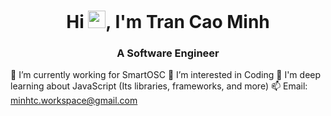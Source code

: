 <h1 align="center">Hi <img src="https://media.giphy.com/media/hvRJCLFzcasrR4ia7z/giphy.gif" width="28">, I'm Tran Cao Minh</h1>
<h3 align="center">A Software Engineer</h3>

🔭 I’m currently working for SmartOSC
👀 I’m interested in Coding
🌱 I'm deep learning about JavaScript (Its libraries, frameworks, and more)
📫 Email: minhtc.workspace@gmail.com

<!---
minhtc-se/minhtc-se is a ✨ special ✨ repository because its `README.md` (this file) appears on your GitHub profile.
You can click the Preview link to take a look at your changes.
--->
